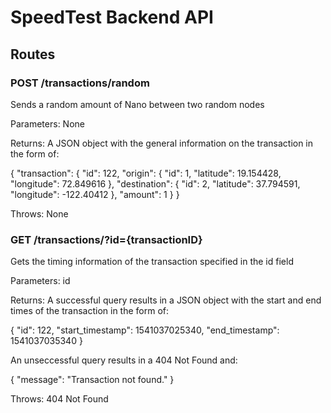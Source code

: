 # SpeedTest Backend API

## Routes

### POST /transactions/random
Sends a random amount of Nano between two random nodes 

Parameters: None

Returns: A JSON object with the general information on the transaction 
in the form of:

{
    "transaction": {
        "id": 122,
        "origin": {
            "id": 1,
            "latitude": 19.154428,
            "longitude": 72.849616
        },
        "destination": {
            "id": 2,
            "latitude": 37.794591,
            "longitude": -122.40412
        },
        "amount": 1
    }
}

Throws: None

### GET /transactions/?id={transactionID}
Gets the timing information of the transaction specified in the id field

Parameters: id

Returns: A successful query results in a JSON object with the start and end times of the transaction 
in the form of:

{
    "id": 122,
    "start_timestamp": 1541037025340,
    "end_timestamp": 1541037035340
}

An unseccessful query results in a 404 Not Found and:

{
    "message": "Transaction not found."
}

Throws: 404 Not Found